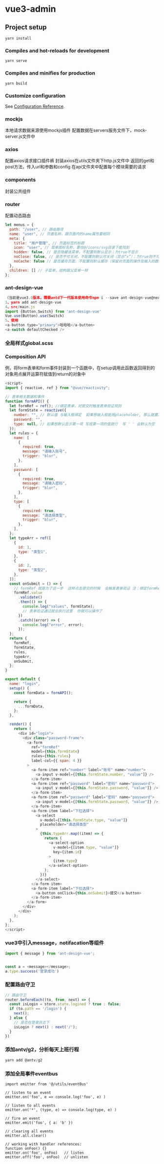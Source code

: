 # vue3-admin

## Project setup
```
yarn install
```

### Compiles and hot-reloads for development
```
yarn serve
```

### Compiles and minifies for production
```
yarn build
```

### Customize configuration
See [Configuration Reference](https://cli.vuejs.org/config/).


### mockjs
本地请求数据来源使用mockjs插件
配置数据在servers服务文件下，mock-server.js文件中

### axios
配置axios请求接口插件裤
封装axios在utils文件夹下http.js文件中
返回的get和post方法，传入url和参数和config
在api文件夹中配置每个模块需要的请求


### components
封装公共组件


### router
配置动态路由
```js
let menus = {
  path: "/user", // 路由路径
  name: "user", // 页面名称，跟页面内的name属性要相同
  meta: {
    title: "用户管理", // 页面标签的标题
    icon: "user", // 菜单图标名称，要在@/icons/svg目录下能找到
    hidden: false, // 是否隐藏该菜单，不配置则默认显示；为true不显示
    noClose: false, // 是否不可关闭，不配置则默认可关闭（显示“x”）；为true则不可关闭，将一直显示，如首页
    noCache: false // 是否缓存页面，不配置则默认缓存（保留对页面的操作及输入的数据）；为true则不缓存
  },
  children: [] // 子菜单，结构跟父菜单一样
};
```


### ant-design-vue
```js
（当前是vue3.0版本，需要antd下一代版本使用命令npm i --save ant-design-vue@next）
1、yarn add ant-design-vue
4、src/main.js
import {Button,Switch} from 'ant-design-vue'
Vue.use(Button).use(Switch)
5、使用
<a-button type="primary">哈哈哈</a-button>
<a-switch defaultChecked />
```


### 全局样式global.scss



### Composition API
例，将form表单和form事件封装到一个函数中，在setup调用此函数返回得到的对象用点展开运算符赋值到return的对象中
```js
<script>
import { reactive, ref } from "@vue/reactivity";

// 表单相关数据和事件
function formAPI() {
  let formRef = ref(); //绑定表单，对提交时触发表单验证规则
  let formState = reactive({
    number: "", // 默认值 与输入框绑定  如果想输入框能用placeholder, 那么就置为null
    password: "",
    type: null, // 如果想默认显示第一项 写成第一项的值就行  写 ' ' 会默认为空
  });
  let rules = {
    name: [
      {
        required: true,
        message: "请输入账号",
        trigger: "blur",
      },
    ],
    password: [
      {
        required: true,
        message: "请输入密码",
        trigger: "blur",
      },
    ],
    type: [
      {
        required: true,
        message: "请选择类型",
        trigger: "blur",
      },
    ],
  };
  let typeArr = ref([
    {
      id: 1,
      type: "类型1",
    },
    {
      id: 2,
      type: "类型2",
    },
  ]);
  const onSubmit = () => {
    // formRef 就是为了这一步  这样点击提交的时候  会触发表单验证 注：绑定formRef时不是{this.formRef}
    formRef.value
      .validate()
      .then(() => {
        console.log("values", formState);
        // 表单验证通过就会执行这里  你就可以操作了
      })
      .catch((error) => {
        console.log("error", error);
      });
  };
  return {
    formRef,
    formState,
    rules,
    typeArr,
    onSubmit,
  };
}

export default {
  name: "login",
  setup() {
    const formData = formAPI();

    return {
      ...formData,
    };
  },

  render() {
    return (
      <div id="login">
        <div class="password-frame">
          <a-form
            ref="formRef"
            model={this.formState}
            rules={this.rules}
            label-col={{ span: 4 }}
          >
            <a-form-item ref="number" label="账号" name="number">
              <a-input v-model={[this.formState.number, "value"]} />
            </a-form-item>
            <a-form-item ref="password" label="密码" name="password">
              <a-input v-model={[this.formState.password, "value"]} />
            </a-form-item>
            <a-form-item ref="password" label="密码" name="password">
              <a-input v-model={[this.formState.password, "value"]} />
            </a-form-item>
            <a-form-item label="下拉选择">
              <a-select
                v-model={[this.formState.type, "value"]}
                placeholder="请选择类型"
              >
                {this.typeArr.map((item) => {
                  return (
                    <a-select-option
                      v-model={[item.type, "value"]}
                      key={item.id}
                    >
                      {item.type}
                    </a-select-option>
                  );
                })}
              </a-select>
            </a-form-item>
            <a-form-item label="下拉选择">
              <a-button onClick={this.onSubmit}>提交</a-button>
            </a-form-item>
          </a-form>
        </div>
      </div>
    );
  },
};
</script>
```


### vue3中引入message，notifacation等组件
```js
import { message } from 'ant-design-vue';


const a = <message></message>;
a.type.success('登录成功')
```


### 配置路由守卫
```js
// 路由守卫
router.beforeEach((to, from, next) => {
  const isLogin = store.state.logined ? true : false;
  if (to.path == '/login') {
    next();
  } else {
    // 是否在登录状态下
    isLogin ? next() : next('/');
  }
})
```



### 添加antv/g2，分析每天上班行程
```js
yarn add @antv/g2
```


### 添加全局事件eventbus
```JS
import emitter from '@/utils/eventBus'
 
// listen to an event
emitter.on('foo', e => console.log('foo', e) )
 
// listen to all events
emitter.on('*', (type, e) => console.log(type, e) )
 
// fire an event
emitter.emit('foo', { a: 'b' })
 
// clearing all events
emitter.all.clear()
 
// working with handler references:
function onFoo() {}
emitter.on('foo', onFoo)   // listen
emitter.off('foo', onFoo)  // unlisten
```